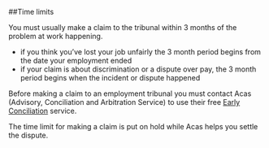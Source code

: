 ##Time limits

You must usually make a claim to the tribunal within 3 months of the problem at work happening.  

- if you think you’ve lost your job unfairly the 3 month period begins from the date your employment ended
- if your claim is about discrimination or a dispute over pay, the 3 month period begins when the incident or dispute happened  

Before making a claim to an employment tribunal you must contact Acas (Advisory, Conciliation and Arbitration Service) to use their free <a href="http://www.acas.org.uk/earlyconciliation" rel="external">Early Conciliation</a> service.

The time limit for making a claim is put on hold while Acas helps you settle the dispute.
